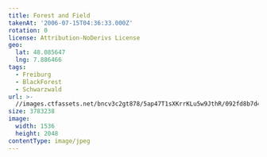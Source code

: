 ```yaml
---
title: Forest and Field
takenAt: '2006-07-15T04:36:33.000Z'
rotation: 0
license: Attribution-NoDerivs License
geo:
  lat: 48.085647
  lng: 7.886466
tags:
  - Freiburg
  - BlackForest
  - Schwarzwald
url: >-
  //images.ctfassets.net/bncv3c2gt878/5ap47T1sXKrrKLu5w9JthR/092fd8b7d4f34a1be7fcafdb56b7eac5/forest-and-field_4340803976_o
size: 3783238
image:
  width: 1536
  height: 2048
contentType: image/jpeg
---
```


